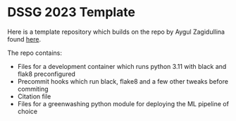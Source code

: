 # DSSG 2023 Template

Here is a template repository which builds on the repo by Aygul Zagidullina found [here](https://github.com/aygul0790/dssg2023_neet/tree/master).

The repo contains:
* Files for a development container which runs python 3.11 with black and flak8 preconfigured
* Precommit hooks which run black, flake8 and a few other tweaks before commiting
* Citation file
* Files for a greenwashing python module for deploying the ML pipeline of choice
